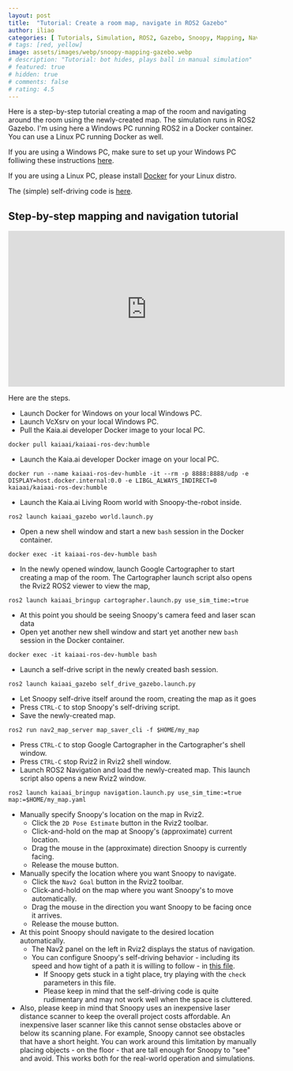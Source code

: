 ```yaml
---
layout: post
title:  "Tutorial: Create a room map, navigate in ROS2 Gazebo"
author: iliao
categories: [ Tutorials, Simulation, ROS2, Gazebo, Snoopy, Mapping, Navigation ]
# tags: [red, yellow]
image: assets/images/webp/snoopy-mapping-gazebo.webp
# description: "Tutorial: bot hides, plays ball in manual simulation"
# featured: true
# hidden: true
# comments: false
# rating: 4.5
---
```

Here is a step-by-step tutorial creating a map of the room and navigating around the room using the newly-created map.
The simulation runs in ROS2 Gazebo. I'm using here a Windows PC running ROS2 in a Docker container.
You can use a Linux PC running Docker as well.

If you are using a Windows PC, make sure to
set up your Windows PC folliwing these instructions [here](https://kaia.ai/blog/local-pc-setup-windows/).

If you are using a Linux PC, please install [Docker](https://docs.docker.com/engine/install/ubuntu/) for your Linux distro.

The (simple) self-driving code is
[here](https://github.com/kaiaai/kaiaai_simulations/blob/main/kaiaai_gazebo/src/self_drive_gazebo.cpp).

## Step-by-step mapping and navigation tutorial
<div class="text-center">
<iframe width="560" height="315" src="https://www.youtube.com/embed/YBYoKGgWWO8?si=_4f7BhbWYE3C0IfH" title="YouTube video player" frameborder="0" allow="accelerometer; autoplay; clipboard-write; encrypted-media; gyroscope; picture-in-picture; web-share" allowfullscreen></iframe>
</div>

Here are the steps.

- Launch Docker for Windows on your local Windows PC.
- Launch VcXsrv on your local Windows PC.
- Pull the Kaia.ai developer Docker image to your local PC.
```
docker pull kaiaai/kaiaai-ros-dev:humble
```

- Launch the Kaia.ai developer Docker image on your local PC.
```
docker run --name kaiaai-ros-dev-humble -it --rm -p 8888:8888/udp -e DISPLAY=host.docker.internal:0.0 -e LIBGL_ALWAYS_INDIRECT=0 kaiaai/kaiaai-ros-dev:humble
```

- Launch the Kaia.ai Living Room world with Snoopy-the-robot inside.
```
ros2 launch kaiaai_gazebo world.launch.py
```

- Open a new shell window and start a new `bash` session in the Docker container.
```
docker exec -it kaiaai-ros-dev-humble bash
```

- In the newly opened window, launch Google Cartographer to start creating a map of the room.
The Cartographer launch script also opens the Rviz2 ROS2 viewer to view the map, 
```
ros2 launch kaiaai_bringup cartographer.launch.py use_sim_time:=true
```

- At this point you should be seeing Snoopy's camera feed and laser scan data
- Open yet another new shell window and start yet another new `bash` session in the Docker container.
```
docker exec -it kaiaai-ros-dev-humble bash
```

- Launch a self-drive script in the newly created bash session.
```
ros2 launch kaiaai_gazebo self_drive_gazebo.launch.py
```

- Let Snoopy self-drive itself around the room, creating the map as it goes
- Press `CTRL-C` to stop Snoopy's self-driving script.
- Save the newly-created map.
```
ros2 run nav2_map_server map_saver_cli -f $HOME/my_map
```

- Press `CTRL-C` to stop Google Cartographer in the Cartographer's shell window.
- Press `CTRL-C` stop Rviz2 in Rviz2 shell window.
- Launch ROS2 Navigation and load the newly-created map. This launch script also opens a new Rviz2 window.
```
ros2 launch kaiaai_bringup navigation.launch.py use_sim_time:=true map:=$HOME/my_map.yaml
```

- Manually specify Snoopy's location on the map in Rviz2.
  - Click the `2D Pose Estimate` button in the Rviz2 toolbar.
  - Click-and-hold on the map at Snoopy's (approximate) current location.
  - Drag the mouse in the (approximate) direction Snoopy is currently facing.
  - Release the mouse button.
- Manually specify the location where you want Snoopy to navigate.
  - Click the `Nav2 Goal` button in the Rviz2 toolbar.
  - Click-and-hold on the map where you want Snoopy's to move automatically.
  - Drag the mouse in the direction you want Snoopy to be facing once it arrives.
  - Release the mouse button.
- At this point Snoopy should navigate to the desired location  automatically.
  - The Nav2 panel on the left in Rviz2 displays the status of navigation.
  - You can configure Snoopy's self-driving behavior - including its speed
  and how tight of a path it is willing to follow - in
  [this file](https://github.com/makerspet/makerspet_snoopy/blob/main/config/self_drive_gazebo.yaml).
    - If Snoopy gets stuck in a tight place, try playing with the `check` parameters in this file.
    - Please keep in mind that the self-driving code is quite rudimentary and may not work well
    when the space is cluttered.
- Also, please keep in mind that Snoopy uses an inexpensive laser distance scanner to keep the
overall project costs affordable. An inexpensive laser scanner like this cannot sense obstacles
above or below its scanning plane. For example, Snoopy cannot see obstacles that have a short height.
You can work around this limitation by manually placing objects - on the floor - that are tall enough
for Snoopy to "see" and avoid. This works both for the real-world operation and simulations.

